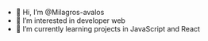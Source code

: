 - 👋 Hi, I’m @Milagros-avalos
- 👀 I’m interested in developer web
- 🌱 I’m currently learning projects in JavaScript and React 


<!---
Milagros-avalos/Milagros-avalos is a ✨ special ✨ repository because its `README.md` (this file) appears on your GitHub profile.
You can click the Preview link to take a look at your changes.
--->
